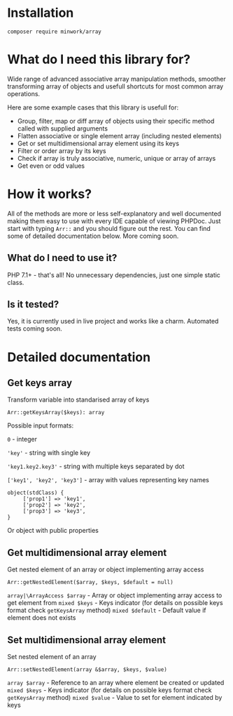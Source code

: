 

# Installation
`composer require minwork/array`
# What do I need this library for?
Wide range of advanced associative array manipulation methods, smoother transforming array of objects and usefull shortcuts for most common array operations.

Here are some example cases that this library is usefull for:
- Group, filter, map or diff array of objects using their specific method called with supplied arguments  
- Flatten associative or single element array (including nested elements)
- Get or set multidimensional array element using its keys
- Filter or order array by its keys
- Check if array is truly associative, numeric, unique or array of arrays
- Get even or odd values

# How it works?
All of the methods are more or less self-explanatory and well documented making them easy to use with every IDE capable of viewing PHPDoc.
Just start with typing `Arr::` and you should figure out the rest.
You can find some of detailed documentation below. More coming soon.

## What do I need to use it?
PHP 7.1+ - that's all! No unnecessary dependencies, just one simple static class.

## Is it tested?
Yes, it is currently used in live project and works like a charm. Automated tests coming soon.

# Detailed documentation
## Get keys array
Transform variable into standarised array of keys

`Arr::getKeysArray($keys): array`

Possible input formats:

`0` - integer

`'key'` - string with single key

`'key1.key2.key3'` - string with multiple keys separated by dot

`['key1', 'key2', 'key3']` - array with values representing key names

```
object(stdClass) {
     ['prop1'] => 'key1',
     ['prop2'] => 'key2',
     ['prop3'] => 'key3',
}
```
Or object with public properties

## Get multidimensional array element
Get nested element of an array or object implementing array access

`Arr::getNestedElement($array, $keys, $default = null)`

`array|\ArrayAccess $array` - Array or object implementing array access to get element from
`mixed $keys` - Keys indicator (for details on possible keys format check `getKeysArray` method)
`mixed $default` - Default value if element does not exists

## Set multidimensional array element
Set nested element of an array

`Arr::setNestedElement(array &$array, $keys, $value)`

`array $array` - Reference to an array where element be created or updated
`mixed $keys` - Keys indicator (for details on possible keys format check `getKeysArray` method)
`mixed $value` - Value to set for element indicated by keys
